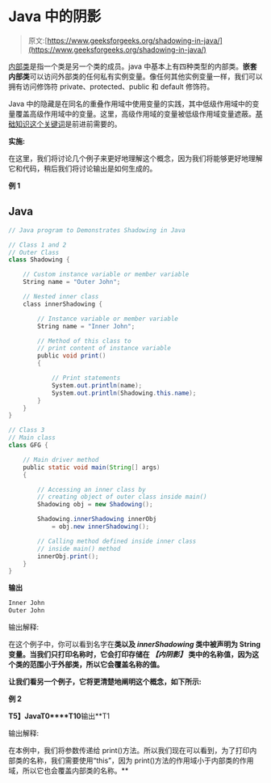 # Java 中的阴影

> 原文:[https://www.geeksforgeeks.org/shadowing-in-java/](https://www.geeksforgeeks.org/shadowing-in-java/)

[内部类](https://www.geeksforgeeks.org/inner-class-java/)是指一个类是另一个类的成员。java 中基本上有四种类型的内部类。**嵌套内部类**可以访问外部类的任何私有实例变量。像任何其他实例变量一样，我们可以拥有访问修饰符 private、protected、public 和 default 修饰符。

Java 中的隐藏是在同名的重叠作用域中使用变量的实践，其中低级作用域中的变量覆盖高级作用域中的变量。这里，高级作用域的变量被低级作用域变量遮蔽。[基础知识这个关键词](https://www.geeksforgeeks.org/this-reference-in-java/)是前进前需要的。

**实施:**

在这里，我们将讨论几个例子来更好地理解这个概念，因为我们将能够更好地理解它和代码，稍后我们将讨论输出是如何生成的。

**例 1**

## Java

```java
// Java program to Demonstrates Shadowing in Java

// Class 1 and 2
// Outer Class
class Shadowing {

    // Custom instance variable or member variable
    String name = "Outer John";

    // Nested inner class
    class innerShadowing {

        // Instance variable or member variable
        String name = "Inner John";

        // Method of this class to
        // print content of instance variable
        public void print()
        {

            // Print statements
            System.out.println(name);
            System.out.println(Shadowing.this.name);
        }
    }
}

// Class 3
// Main class
class GFG {

    // Main driver method
    public static void main(String[] args)
    {

        // Accessing an inner class by
        // creating object of outer class inside main()
        Shadowing obj = new Shadowing();

        Shadowing.innerShadowing innerObj
            = obj.new innerShadowing();

        // Calling method defined inside inner class
        // inside main() method
        innerObj.print();
    }
}
```

**输出**

```java
Inner John
Outer John
```

输出解释:

在这个例子中，你可以看到名字在**类以及 ***innerShadowing*** 类中被声明为 String 变量。当我们只打印名称时，它会打印存储在 ***【内阴影】*** 类中的名称值，因为这个类的范围小于外部类，所以它会覆盖名称的值。**

**让我们看另一个例子，它将更清楚地阐明这个概念，如下所示:**

****例 2****

**T5】JavaT0****T10**输出**T1

输出解释:

在本例中，我们将参数传递给 print()方法。所以我们现在可以看到，为了打印内部类的名称，我们需要使用“this”，因为 print()方法的作用域小于内部类的作用域，所以它也会覆盖内部类的名称。**